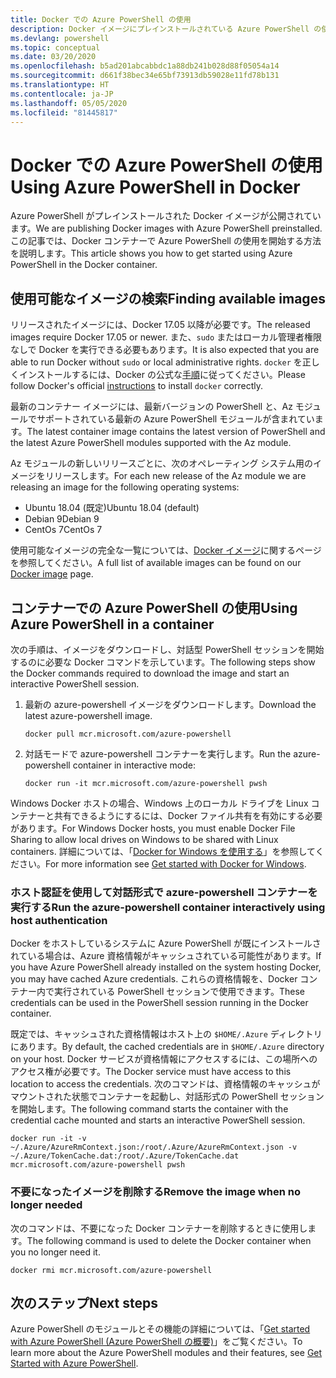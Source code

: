 ```yaml
---
title: Docker での Azure PowerShell の使用
description: Docker イメージにプレインストールされている Azure PowerShell の使用方法
ms.devlang: powershell
ms.topic: conceptual
ms.date: 03/20/2020
ms.openlocfilehash: b5ad201abcabbdc1a88db241b028d88f05054a14
ms.sourcegitcommit: d661f38bec34e65bf73913db59028e11fd78b131
ms.translationtype: HT
ms.contentlocale: ja-JP
ms.lasthandoff: 05/05/2020
ms.locfileid: "81445817"
---
```

# <a name="using-azure-powershell-in-docker"></a><span data-ttu-id="359e3-103">Docker での Azure PowerShell の使用</span><span class="sxs-lookup"><span data-stu-id="359e3-103">Using Azure PowerShell in Docker</span></span>

<span data-ttu-id="359e3-104">Azure PowerShell がプレインストールされた Docker イメージが公開されています。</span><span class="sxs-lookup"><span data-stu-id="359e3-104">We are publishing Docker images with Azure PowerShell preinstalled.</span></span> <span data-ttu-id="359e3-105">この記事では、Docker コンテナーで Azure PowerShell の使用を開始する方法を説明します。</span><span class="sxs-lookup"><span data-stu-id="359e3-105">This article shows you how to get started using Azure PowerShell in the Docker container.</span></span>

## <a name="finding-available-images"></a><span data-ttu-id="359e3-106">使用可能なイメージの検索</span><span class="sxs-lookup"><span data-stu-id="359e3-106">Finding available images</span></span>

<span data-ttu-id="359e3-107">リリースされたイメージには、Docker 17.05 以降が必要です。</span><span class="sxs-lookup"><span data-stu-id="359e3-107">The released images require Docker 17.05 or newer.</span></span> <span data-ttu-id="359e3-108">また、`sudo` またはローカル管理者権限なしで Docker を実行できる必要もあります。</span><span class="sxs-lookup"><span data-stu-id="359e3-108">It is also expected that you are able to run Docker without `sudo` or local administrative rights.</span></span> <span data-ttu-id="359e3-109">`docker` を正しくインストールするには、Docker の公式な[手順][install]に従ってください。</span><span class="sxs-lookup"><span data-stu-id="359e3-109">Please follow Docker's official [instructions][install] to install `docker` correctly.</span></span>

<span data-ttu-id="359e3-110">最新のコンテナー イメージには、最新バージョンの PowerShell と、Az モジュールでサポートされている最新の Azure PowerShell モジュールが含まれています。</span><span class="sxs-lookup"><span data-stu-id="359e3-110">The latest container image contains the latest version of PowerShell and the latest Azure PowerShell modules supported with the Az module.</span></span>

<span data-ttu-id="359e3-111">Az モジュールの新しいリリースごとに、次のオペレーティング システム用のイメージをリリースします。</span><span class="sxs-lookup"><span data-stu-id="359e3-111">For each new release of the Az module we are releasing an image for the following operating systems:</span></span>

- <span data-ttu-id="359e3-112">Ubuntu 18.04 (既定)</span><span class="sxs-lookup"><span data-stu-id="359e3-112">Ubuntu 18.04 (default)</span></span>
- <span data-ttu-id="359e3-113">Debian 9</span><span class="sxs-lookup"><span data-stu-id="359e3-113">Debian 9</span></span>
- <span data-ttu-id="359e3-114">CentOs 7</span><span class="sxs-lookup"><span data-stu-id="359e3-114">CentOs 7</span></span>

<span data-ttu-id="359e3-115">使用可能なイメージの完全な一覧については、[Docker イメージ][az image]に関するページを参照してください。</span><span class="sxs-lookup"><span data-stu-id="359e3-115">A full list of available images can be found on our [Docker image][az image] page.</span></span>

## <a name="using-azure-powershell-in-a-container"></a><span data-ttu-id="359e3-116">コンテナーでの Azure PowerShell の使用</span><span class="sxs-lookup"><span data-stu-id="359e3-116">Using Azure PowerShell in a container</span></span>

<span data-ttu-id="359e3-117">次の手順は、イメージをダウンロードし、対話型 PowerShell セッションを開始するのに必要な Docker コマンドを示しています。</span><span class="sxs-lookup"><span data-stu-id="359e3-117">The following steps show the Docker commands required to download the image and start an interactive PowerShell session.</span></span>

1. <span data-ttu-id="359e3-118">最新の azure-powershell イメージをダウンロードします。</span><span class="sxs-lookup"><span data-stu-id="359e3-118">Download the latest azure-powershell image.</span></span>

   ```console
   docker pull mcr.microsoft.com/azure-powershell
   ```

1. <span data-ttu-id="359e3-119">対話モードで azure-powershell コンテナーを実行します。</span><span class="sxs-lookup"><span data-stu-id="359e3-119">Run the azure-powershell container in interactive mode:</span></span>

   ```console
   docker run -it mcr.microsoft.com/azure-powershell pwsh
   ```

<span data-ttu-id="359e3-120">Windows Docker ホストの場合、Windows 上のローカル ドライブを Linux コンテナーと共有できるようにするには、Docker ファイル共有を有効にする必要があります。</span><span class="sxs-lookup"><span data-stu-id="359e3-120">For Windows Docker hosts, you must enable Docker File Sharing to allow local drives on Windows to be shared with Linux containers.</span></span> <span data-ttu-id="359e3-121">詳細については、「[Docker for Windows を使用する][file-sharing]」を参照してください。</span><span class="sxs-lookup"><span data-stu-id="359e3-121">For more information see [Get started with Docker for Windows][file-sharing].</span></span>

### <a name="run-the-azure-powershell-container-interactively-using-host-authentication"></a><span data-ttu-id="359e3-122">ホスト認証を使用して対話形式で azure-powershell コンテナーを実行する</span><span class="sxs-lookup"><span data-stu-id="359e3-122">Run the azure-powershell container interactively using host authentication</span></span>

<span data-ttu-id="359e3-123">Docker をホストしているシステムに Azure PowerShell が既にインストールされている場合は、Azure 資格情報がキャッシュされている可能性があります。</span><span class="sxs-lookup"><span data-stu-id="359e3-123">If you have Azure PowerShell already installed on the system hosting Docker, you may have cached Azure credentials.</span></span> <span data-ttu-id="359e3-124">これらの資格情報を、Docker コンテナー内で実行されている PowerShell セッションで使用できます。</span><span class="sxs-lookup"><span data-stu-id="359e3-124">These credentials can be used in the PowerShell session running in the Docker container.</span></span>

<span data-ttu-id="359e3-125">既定では、キャッシュされた資格情報はホスト上の `$HOME/.Azure` ディレクトリにあります。</span><span class="sxs-lookup"><span data-stu-id="359e3-125">By default, the cached credentials are in `$HOME/.Azure` directory on your host.</span></span> <span data-ttu-id="359e3-126">Docker サービスが資格情報にアクセスするには、この場所へのアクセス権が必要です。</span><span class="sxs-lookup"><span data-stu-id="359e3-126">The Docker service must have access to this location to access the credentials.</span></span> <span data-ttu-id="359e3-127">次のコマンドは、資格情報のキャッシュがマウントされた状態でコンテナーを起動し、対話形式の PowerShell セッションを開始します。</span><span class="sxs-lookup"><span data-stu-id="359e3-127">The following command starts the container with the credential cache mounted and starts an interactive PowerShell session.</span></span>

```console
docker run -it -v ~/.Azure/AzureRmContext.json:/root/.Azure/AzureRmContext.json -v ~/.Azure/TokenCache.dat:/root/.Azure/TokenCache.dat mcr.microsoft.com/azure-powershell pwsh
```

### <a name="remove-the-image-when-no-longer-needed"></a><span data-ttu-id="359e3-128">不要になったイメージを削除する</span><span class="sxs-lookup"><span data-stu-id="359e3-128">Remove the image when no longer needed</span></span>

<span data-ttu-id="359e3-129">次のコマンドは、不要になった Docker コンテナーを削除するときに使用します。</span><span class="sxs-lookup"><span data-stu-id="359e3-129">The following command is used to delete the Docker container when you no longer need it.</span></span>

```console
docker rmi mcr.microsoft.com/azure-powershell
```

## <a name="next-steps"></a><span data-ttu-id="359e3-130">次のステップ</span><span class="sxs-lookup"><span data-stu-id="359e3-130">Next steps</span></span>

<span data-ttu-id="359e3-131">Azure PowerShell のモジュールとその機能の詳細については、「[Get started with Azure PowerShell (Azure PowerShell の概要)](get-started-azureps.md)」をご覧ください。</span><span class="sxs-lookup"><span data-stu-id="359e3-131">To learn more about the Azure PowerShell modules and their features, see [Get Started with Azure PowerShell](get-started-azureps.md).</span></span>

<!-- link references -->
[install]: https://docs.docker.com/engine/installation/
[powershell image]: https://hub.docker.com/_/microsoft-powershell
[az image]: https://hub.docker.com/_/microsoft-azure-powershell
[file-sharing]: https://docs.docker.com/docker-for-windows/#file-sharing
